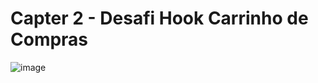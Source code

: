 # Capter 2 - Desafi Hook Carrinho de Compras

![image](https://user-images.githubusercontent.com/89926211/147604898-0d2c3ae5-c474-4f79-a057-e3b6417c19b9.png)
